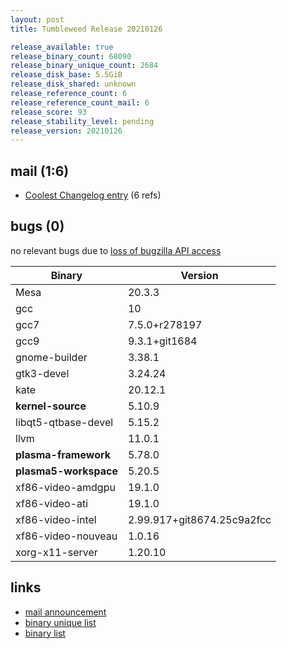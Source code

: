 ```yaml
---
layout: post
title: Tumbleweed Release 20210126

release_available: true
release_binary_count: 68090
release_binary_unique_count: 2684
release_disk_base: 5.5GiB
release_disk_shared: unknown
release_reference_count: 6
release_reference_count_mail: 6
release_score: 93
release_stability_level: pending
release_version: 20210126
---
```


## mail (1:6)

- [Coolest Changelog entry](https://github.com/boombatower/tumbleweed-review/issues/10) (6 refs)

## bugs (0)

<!--more-->

no relevant bugs due to [loss of bugzilla API access](https://bugzilla.opensuse.org/show_bug.cgi?id=1157722)

Binary | Version
--- | ---
Mesa | 20.3.3
gcc | 10
gcc7 | 7.5.0+r278197
gcc9 | 9.3.1+git1684
gnome-builder | 3.38.1
gtk3-devel | 3.24.24
kate | 20.12.1
**kernel-source** | 5.10.9
libqt5-qtbase-devel | 5.15.2
llvm | 11.0.1
**plasma-framework** | 5.78.0
**plasma5-workspace** | 5.20.5
xf86-video-amdgpu | 19.1.0
xf86-video-ati | 19.1.0
xf86-video-intel | 2.99.917+git8674.25c9a2fcc
xf86-video-nouveau | 1.0.16
xorg-x11-server | 1.20.10

## links

- [mail announcement](https://github.com/boombatower/tumbleweed-review/issues/10)
- [binary unique list](http://download.opensuse.org/history/20210126/rpm.unique.list)
- [binary list](http://download.opensuse.org/history/20210126/rpm.list)
